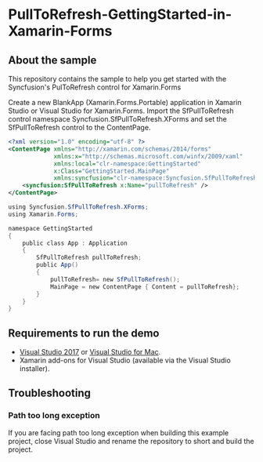 # PullToRefresh-GettingStarted-in-Xamarin-Forms

## About the sample
This repository contains the sample to help you get started with the Syncfusion's PulToRefresh control for Xamarin.Forms

Create a new BlankApp (Xamarin.Forms.Portable) application in Xamarin Studio or Visual Studio for Xamarin.Forms.
Import the SfPullToRefresh control namespace Syncfusion.SfPullToRefresh.XForms and set the SfPullToRefresh control to the ContentPage.

```xml
<?xml version="1.0" encoding="utf-8" ?>
<ContentPage xmlns="http://xamarin.com/schemas/2014/forms"
             xmlns:x="http://schemas.microsoft.com/winfx/2009/xaml"
             xmlns:local="clr-namespace:GettingStarted"
             x:Class="GettingStarted.MainPage" 
             xmlns:syncfusion="clr-namespace:Syncfusion.SfPullToRefresh.XForms;assembly=Syncfusion.SfPullToRefresh.XForms">
    <syncfusion:SfPullToRefresh x:Name="pullToRefresh" />
</ContentPage>

```
```c#
using Syncfusion.SfPullToRefresh.XForms;
using Xamarin.Forms;

namespace GettingStarted
{
    public class App : Application
    {
        SfPullToRefresh pullToRefresh;
        public App()
        {
            pullToRefresh= new SfPullToRefresh();
            MainPage = new ContentPage { Content = pullToRefresh};
        }
    }
} 
```
## <a name="requirements-to-run-the-demo"></a>Requirements to run the demo ##

* [Visual Studio 2017](https://visualstudio.microsoft.com/downloads/) or [Visual Studio for Mac](https://visualstudio.microsoft.com/vs/mac/).
* Xamarin add-ons for Visual Studio (available via the Visual Studio installer).

## <a name="troubleshooting"></a>Troubleshooting ##
### Path too long exception
If you are facing path too long exception when building this example project, close Visual Studio and rename the repository to short and build the project. 